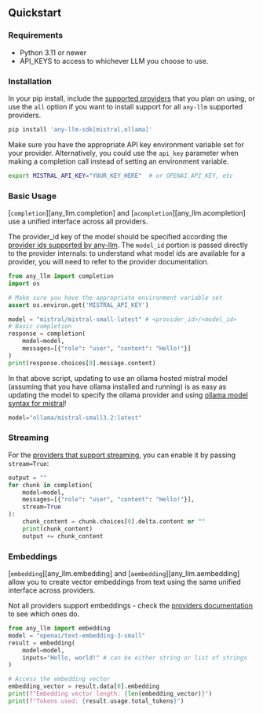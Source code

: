 ## Quickstart

### Requirements

- Python 3.11 or newer
- API_KEYS to access to whichever LLM you choose to use.

### Installation

In your pip install, include the [supported providers](./providers.md) that you plan on using, or use the `all` option if you want to install support for all `any-llm` supported providers.

```bash
pip install 'any-llm-sdk[mistral,ollama]'
```

Make sure you have the appropriate API key environment variable set for your provider. Alternatively,
you could use the `api_key` parameter when making a completion call instead of setting an environment variable.

```bash
export MISTRAL_API_KEY="YOUR_KEY_HERE"  # or OPENAI_API_KEY, etc
```

### Basic Usage

[`completion`][any_llm.completion] and [`acompletion`][any_llm.acompletion] use a unified interface across all providers.

The provider_id key of the model should be specified according the [provider ids supported by any-llm](./providers.md).
The `model_id` portion is passed directly to the provider internals: to understand what model ids are available for a provider,
you will need to refer to the provider documentation.

```python
from any_llm import completion
import os

# Make sure you have the appropriate environment variable set
assert os.environ.get('MISTRAL_API_KEY')

model = "mistral/mistral-small-latest" # <provider_id>/<model_id>
# Basic completion
response = completion(
    model=model,
    messages=[{"role": "user", "content": "Hello!"}]
)
print(response.choices[0].message.content)
```

In that above script,
updating to use an ollama hosted mistral model (assuming that you have ollama installed and running)
is as easy as updating the model to specify the ollama provider and using
[ollama model syntax for mistral](https://ollama.com/library/mistral-small3.2)!

```python
model="ollama/mistral-small3.2:latest"
```

### Streaming

For the [providers that support streaming](./providers.md), you can enable it by passing `stream=True`:

```python
output = ""
for chunk in completion(
    model=model,
    messages=[{"role": "user", "content": "Hello!"}],
    stream=True
):
    chunk_content = chunk.choices[0].delta.content or ""
    print(chunk_content)
    output += chunk_content
```

### Embeddings

[`embedding`][any_llm.embedding] and [`aembedding`][any_llm.aembedding] allow you to create vector embeddings from text using the same unified interface across providers.

Not all providers support embeddings - check the [providers documentation](./providers.md) to see which ones do.

```python
from any_llm import embedding
model = "openai/text-embedding-3-small"
result = embedding(
    model=model,
    inputs="Hello, world!" # can be either string or list of strings
)

# Access the embedding vector
embedding_vector = result.data[0].embedding
print(f"Embedding vector length: {len(embedding_vector)}")
print(f"Tokens used: {result.usage.total_tokens}")
```
